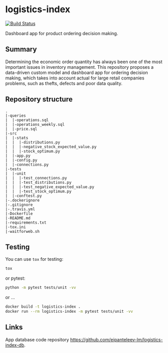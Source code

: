 # logistics-index

[![Build Status](https://travis-ci.com/eipanteleev-lm/logistics-index.svg?branch=master)](https://travis-ci.com/eipanteleev-lm/logistics-index)

Dashboard app for product ordering decision making.

## Summary

Determining the economic order quantity has always been one of the most important issues in inventory management. This repository proposes a data-driven custom model and dashboard app for ordering decision making, which takes into account actual for large retail companies problems, such as thefts, defects and poor data quality. 

## Repository structure

```
.
|-queries
|  |-operations.sql
|  |-operations_weekly.sql
|  |-price.sql
|-src
|  |-stats
|  |  |-distributions.py
|  |  |-negative_stock_expected_value.py
|  |  |-stock_optimum.py
|  |-app.py
|  |-config.py
|  |-connections.py
|-tests
|  |-unit
|  |  |-test_connections.py
|  |  |-test_distributions.py
|  |  |-test_negative_expected_value.py
|  |  |-test_stock_optimum.py
|  |-conftest.py
|-.dockerignore
|-.gitignore
|-.travis.yml
|-Dockerfile
|-README.md
|-requirements.txt
|-tox.ini
|-waitforweb.sh
```

## Testing

You can use `tox` for testing:

```sh
tox
```

or pytest:

```sh
python -m pytest tests/unit -vv
```

or ...

```sh
docker build -t logistics-index .
docker run --rm logistics-index -m pytest tests/unit -vv
```

## Links

App database code repository <https://github.com/eipanteleev-lm/logistics-index-db>.
